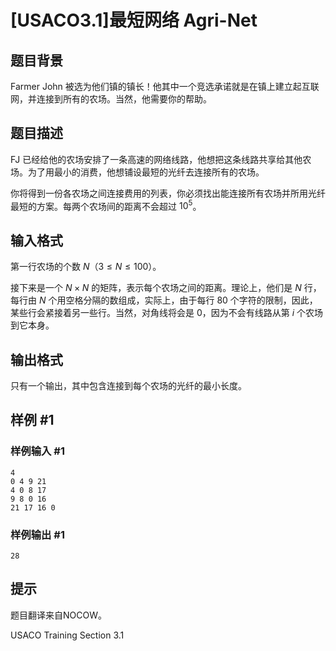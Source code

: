 # [USACO3.1]最短网络 Agri-Net

## 题目背景

Farmer John 被选为他们镇的镇长！他其中一个竞选承诺就是在镇上建立起互联网，并连接到所有的农场。当然，他需要你的帮助。

## 题目描述

FJ 已经给他的农场安排了一条高速的网络线路，他想把这条线路共享给其他农场。为了用最小的消费，他想铺设最短的光纤去连接所有的农场。

你将得到一份各农场之间连接费用的列表，你必须找出能连接所有农场并所用光纤最短的方案。每两个农场间的距离不会超过 $10^5$。

## 输入格式

第一行农场的个数 $N$（$3 \leq N \leq 100$）。

接下来是一个 $N \times N$ 的矩阵，表示每个农场之间的距离。理论上，他们是 $N$ 行，每行由 $N$ 个用空格分隔的数组成，实际上，由于每行 $80$ 个字符的限制，因此，某些行会紧接着另一些行。当然，对角线将会是 $0$，因为不会有线路从第 $i$ 个农场到它本身。

## 输出格式

只有一个输出，其中包含连接到每个农场的光纤的最小长度。

## 样例 #1

### 样例输入 #1

```
4
0 4 9 21
4 0 8 17
9 8 0 16
21 17 16 0
```

### 样例输出 #1

```
28
```

## 提示

题目翻译来自NOCOW。

USACO Training Section 3.1